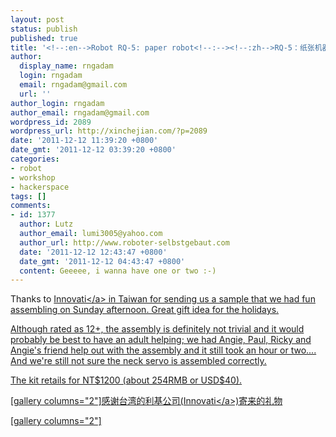 ```yaml
---
layout: post
status: publish
published: true
title: '<!--:en-->Robot RQ-5: paper robot<!--:--><!--:zh-->RQ-5：纸张机器人<!--:-->'
author:
  display_name: rngadam
  login: rngadam
  email: rngadam@gmail.com
  url: ''
author_login: rngadam
author_email: rngadam@gmail.com
wordpress_id: 2089
wordpress_url: http://xinchejian.com/?p=2089
date: '2011-12-12 11:39:20 +0800'
date_gmt: '2011-12-12 03:39:20 +0800'
categories:
- robot
- workshop
- hackerspace
tags: []
comments:
- id: 1377
  author: Lutz
  author_email: lumi3005@yahoo.com
  author_url: http://www.roboter-selbstgebaut.com
  date: '2011-12-12 12:43:47 +0800'
  date_gmt: '2011-12-12 04:43:47 +0800'
  content: Geeeee, i wanna have one or two :-)
---
```

<p><!--:en-->Thanks to <a href="http:&#47;&#47;www.innovati.com.tw">Innovati<&#47;a> in Taiwan for sending us a sample that we had fun assembling on Sunday afternoon. Great gift idea for the holidays.</p>
<p>Although rated as 12+, the assembly is definitely not trivial and it would probably be best to have an adult helping; we had Angie, Paul, Ricky and Angie's friend help out with the assembly and it still took an hour or two.... And we're still not sure the neck servo is assembled correctly. </p>
<p>The kit retails for NT$1200 (about 254RMB or USD$40).</p>
<p>[gallery columns="2"]<!--:--><!--:zh-->感谢台湾的利基公司(<a href="http:&#47;&#47;www.innovati.com.tw">Innovati<&#47;a>)寄来的礼物</p>
<p>[gallery columns="2"]<!--:--></p>
